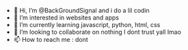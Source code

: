 - 👋 Hi, I’m @BackGroundSignal and i do a lil codin
- 👀 I’m interested in websites and apps
- 🌱 I’m currently learning javascript, python, html, css
- 💞️ I’m looking to collaborate on nothing I dont trust yall lmao 
- 📫 How to reach me : dont

<!---
BackGroundSignal/BackGroundSignal is a ✨ special ✨ repository because its `README.md` (this file) appears on your GitHub profile.
You can click the Preview link to take a look at your changes.
--->
